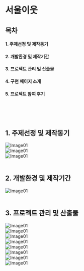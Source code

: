 # 서울이웃
## 목차
#### 1. 주제선정 및 제작동기
#### 2. 개발환경 및 제작기간
#### 3. 프로젝트 관리 및 산출물
#### 4. 구현 페이지 소개
#### 5. 프로젝트 참여 후기
<br><br><br>
## 1. 주제선정 및 제작동기
![Image01](https://e8odya.ch.files.1drv.com/y4m7HRxfOG_cslcWBE5LMUNx3mpvaKeiFvzxmsQYzrtmSb6UUOsjXkTMC2bcV_FEgJgWR7bibT7qqxFKrZw-T1zPbQ4uPHbE-EvsCC679Z-vMLLuudFqLqcdug6Dkids-V4l7Z29x9ouxmpICb-UbCDInVBT0V_5WKUEQMtoLy9HAemP9BZXwW-2yug2W9-Vog_mMztxwdU42mSJfOfx2FVBA?width=660&height=325&cropmode=none)<br>
![Image01](https://dmpo6w.ch.files.1drv.com/y4muNRcxKTnHe8iy0cRUgSiV6eHXDkSNs4HyXNE_wSe0n_Zo92heF8D0CeeVbcSRDZbXMjeMBxTnEOZ33VoJX8hHn7Lv1fNICGN3OUJifcM3zdt0kbIQIzdx2Tfu0ayZmRauyhhdv_qn-2NGA0BcgqscDTfnSwjQocG-5I6ELADEUZjMHejpOPJ12M4tmHM-riQsjDivQJgnehWC47WD9YIfQ?width=660&height=324&cropmode=none)<br>
![Image01](https://dcpo6w.ch.files.1drv.com/y4miaq96EVwnGhpTWDTW5Qep-f8PUoCsuWW5hselSXXTLLYu_YiHKDdeqdNiY7wEY5hKJ8OfCI3nOGJ2AhSpvkPzLwGp31H952gPoay_VUuGhvvt2TdX_fnoEtj0WgSwcP_zeALk9rdh1Dxh3k1wKweCe05bWwu3pc3rtWrn5kgWhqZpAR8fhbLMA17RKGulXavimaKa_-7QAJmTPMAZoxsPQ?width=660&height=325&cropmode=none)<br>
<br>
## 2. 개발환경 및 제작기간
![Image01](https://fcodya.ch.files.1drv.com/y4mdwKllf2Lmx8jHGk2H00-Kwzff91L66LeMdgTtcA-yveyo-BwZJAWSCbfphGd8RIyGd7Dz5fkXKMK7Sa0_qFEolam-IiCt2fbxM-kNl2eLqUQAu-gJzc8G-jlv0C1ifgo37SOMsBsHAzLjSVnyPY4JJqTAObXudWu3wQf0nRWoM38ui7ux83ZDusxQHekQhz-yRddN7XFkzi-3sNWr04Rjg?width=660&height=323&cropmode=none)<br>
<br>
## 3. 프로젝트 관리 및 산출물
![Image01](https://d8po6w.ch.files.1drv.com/y4m3QjW-I-BFbeWgJQtXhNZ64ztyxR5KMRD4TqG5x-hZGiu1Gno1MiDzV-MV6DseLFlK1mVGKG_37pjFOwWK8uf7vsvJTzfacgzvqN1zyFr9LUJsVLep2T0oUNwSvL9_KCaM9oVClvEmo6G3mTkzrJooFgPZYJ64HD9Dq7lgoenK_R2TllEWLl1Dn5tgBDFik99eco2hivZTXa3Nm_kaCUu8g?width=660&height=323&cropmode=none)<br>
![Image01](https://dspo6w.ch.files.1drv.com/y4mCiiG0tbkxINo0uehkejTNmR8kKPJPJ52zlrzhdLG4f8o0gFHGDR2tXNzlHQVlla1486hwcE-wTnZAo2nYGraRXdNc1TyU1W5RE5OSC6j9FGB3IgLzS65W5LHIyhz-VscNZ2pXxsa8XBM2sZqa-wqjsgAIGELBZA1E52iYypxFirmmqu6xCaxOci0_f68qirBxGInq0tXRorgxDZLaMM1Eg?width=660&height=323&cropmode=none)<br>
![Image01](https://empo6w.ch.files.1drv.com/y4m9CXW7cVnH7LFY7f_aqygx_gkP3eQZirSo5Xkq4oHbDEjSJpF5QbVPGNSIpRb09BENu7RAqtYFGNyaE3x3wSqR1cHwvBu9xpSVc2u098ABtJmsmf_fHI7Xofb1T4Jdkxl7JI6KnVL_2bKQ1zyeaVkoM26EjHr6634sTgpuGAs9ez3bpLVNpe5q9Qpq4Zk0w4FZ-gtAK-wlxB0Ml9jqznT2g?width=660&height=323&cropmode=none)<br>
![Image01](https://e8qlgw.ch.files.1drv.com/y4mFOM7GiGSHH-yvrx9kkzTwr9JCBk79CaecAtZw7QbmFgAubEhvVGHiqsmlJ-NU5lKEqEfKY4VIrcZrT8ZTLnT6Hg6_K23PDf_2XCMBeuYg3Nn67v6WA5OFFMaJTGrctWtBiFloQa-0BkpMeujO2JJeXCy_HlxBIMVsYeYRDB0K-vaifd0Ro3ri9AyzqBOgKDnZX_jkhkBaVQ4RI7SA6Q6jg?width=660&height=324&cropmode=none)<br>
![Image01](https://dcokpw.ch.files.1drv.com/y4mgNJ3XM3fhpNumkSjMIsPxFV9JcLfk2sr_-fnncmYM54yj6SGLQ5WXETK6Utp_mnZi2h0Ss8GkryljIstxYR2m3ljfAbb5ZWZrJx4NBfCVmcilQWs0o4LB7RgpOS8tnfccL9rSRpTkUOs1zXFpdXmH1Mw--E5W2DwO4pDaUeJQjsUfJA8QDvjWjczhn4k26X0niGrXC0mzobZUBfmpdPq3g?width=660&height=324&cropmode=none)<br>
![Image01](https://ecpo6w.ch.files.1drv.com/y4mVlpdu3rbIRWEn8PdnzHo9TjDcvj25nQZLlPyevwZWdJ2RJI8smJs6X_DXkhIrCHOzOqlFviPE2_Kv3NCBOBOGhLWcJu51UUed-T_hoPDpcRDH2laeeHTSwFDDyLCUiash8PtgYDjpzO1kduf0e0xpZKvWU1aeCK3YJm97J5gLfTQpEj54FukmCUGunNQ5g4RGb9OThCF-5tcTF1y1ay-IQ?width=660&height=323&cropmode=none)<br>
![Image01](https://fcqlgw.ch.files.1drv.com/y4md6Fnv-1cUaNgOK6AY5Vek_vOIEflJjDeOW38bJfVIGGmfsXbKE78ZvjdNlOkZz9tC1u2KfPckacHynNkwpAesWDJTpbqWGJ-jYbbFX2AWf1HN_aj_OMv3bWII7izYC4RMwGTWqeHzATJDBisRMxG6738kkMs1akbN2xZ5iZCn-uadMh-1gtYAYgqfGRUNY_R0yihKo_dq2sZQGxpiNWmTA?width=660&height=323&cropmode=none)<br>
![Image01](https://dmokpw.ch.files.1drv.com/y4mB9GVX2tDx4-annJKXGd4BjOoIlNZ-Yg_8DDeePwvOGRfMZD6Xiju-80nmx2ImQdIaJZdj3iGeuekL39WKqMQHdgiGXG1UsTJIeOdZtxlbp-DWvOrgbukCba1v0tgljMjJB2qyxzOSjbMtf88UlETPSITRiF7cy4lM4qc3jisjFKjPZb4-XtYtMQ1G3Js6ytVQWaytj5ifV-d4Y1EcjCCDg?width=660&height=323&cropmode=none)<br>
